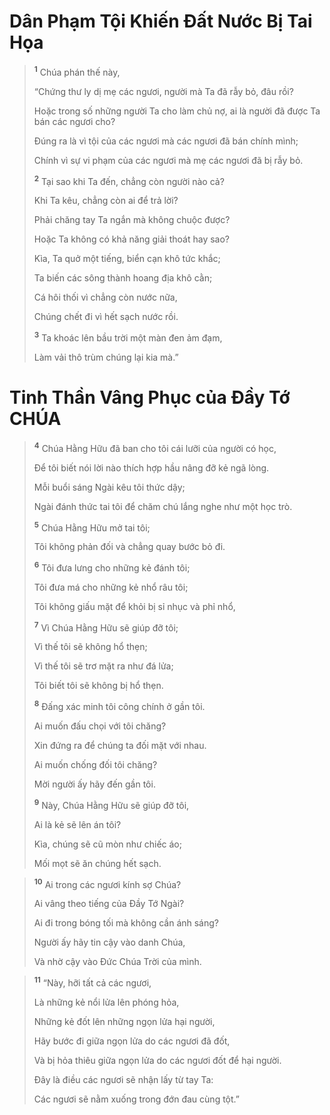 # Dân Phạm Tội Khiến Ðất Nước Bị Tai Họa

> <sup><b>1</b></sup> Chúa phán thế này,
> 
> “Chứng thư ly dị mẹ các ngươi, người mà Ta đã rẫy bỏ, đâu rồi?
> 
> Hoặc trong số những người Ta cho làm chủ nợ, ai là người đã được Ta bán các ngươi cho?
> 
> Ðúng ra là vì tội của các ngươi mà các ngươi đã bán chính mình;
> 
> Chính vì sự vi phạm của các ngươi mà mẹ các ngươi đã bị rẫy bỏ.
> 
> <sup><b>2</b></sup> Tại sao khi Ta đến, chẳng còn người nào cả?
> 
> Khi Ta kêu, chẳng còn ai để trả lời?
> 
> Phải chăng tay Ta ngắn mà không chuộc được?
> 
> Hoặc Ta không có khả năng giải thoát hay sao?
> 
> Kìa, Ta quở một tiếng, biển cạn khô tức khắc;
> 
> Ta biến các sông thành hoang địa khô cằn;
> 
> Cá hôi thối vì chẳng còn nước nữa,
> 
> Chúng chết đi vì hết sạch nước rồi.
> 
> <sup><b>3</b></sup> Ta khoác lên bầu trời một màn đen ảm đạm,
> 
> Làm vải thô trùm chúng lại kia mà.”
>


# Tinh Thần Vâng Phục của Ðầy Tớ CHÚA

> <sup><b>4</b></sup> Chúa Hằng Hữu đã ban cho tôi cái lưỡi của người có học,
> 
> Ðể tôi biết nói lời nào thích hợp hầu nâng đỡ kẻ ngã lòng.
> 
> Mỗi buổi sáng Ngài kêu tôi thức dậy;
> 
> Ngài đánh thức tai tôi để chăm chú lắng nghe như một học trò.
> 
> <sup><b>5</b></sup> Chúa Hằng Hữu mở tai tôi;
> 
> Tôi không phản đối và chẳng quay bước bỏ đi.
> 
> <sup><b>6</b></sup> Tôi đưa lưng cho những kẻ đánh tôi;
> 
> Tôi đưa má cho những kẻ nhổ râu tôi;
> 
> Tôi không giấu mặt để khỏi bị sỉ nhục và phỉ nhổ,
> 
> <sup><b>7</b></sup> Vì Chúa Hằng Hữu sẽ giúp đỡ tôi;
> 
> Vì thế tôi sẽ không hổ thẹn;
> 
> Vì thế tôi sẽ trơ mặt ra như đá lửa;
> 
> Tôi biết tôi sẽ không bị hổ thẹn.
> 
> <sup><b>8</b></sup> Ðấng xác minh tôi công chính ở gần tôi.
> 
> Ai muốn đấu chọi với tôi chăng?
> 
> Xin đứng ra để chúng ta đối mặt với nhau.
> 
> Ai muốn chống đối tôi chăng?
> 
> Mời người ấy hãy đến gần tôi.
> 
> <sup><b>9</b></sup> Này, Chúa Hằng Hữu sẽ giúp đỡ tôi,
> 
> Ai là kẻ sẽ lên án tôi?
> 
> Kìa, chúng sẽ cũ mòn như chiếc áo;
> 
> Mối mọt sẽ ăn chúng hết sạch.
>


> <sup><b>10</b></sup> Ai trong các ngươi kính sợ Chúa?
> 
> Ai vâng theo tiếng của Ðầy Tớ Ngài?
> 
> Ai đi trong bóng tối mà không cần ánh sáng?
> 
> Người ấy hãy tin cậy vào danh Chúa,
> 
> Và nhờ cậy vào Ðức Chúa Trời của mình.
>


> <sup><b>11</b></sup> “Này, hỡi tất cả các ngươi,
> 
> Là những kẻ nổi lửa lên phóng hỏa,
> 
> Những kẻ đốt lên những ngọn lửa hại người,
> 
> Hãy bước đi giữa ngọn lửa do các ngươi đã đốt,
> 
> Và bị hỏa thiêu giữa ngọn lửa do các ngươi đốt để hại người.
> 
> Ðây là điều các ngươi sẽ nhận lấy từ tay Ta:
> 
> Các ngươi sẽ nằm xuống trong đớn đau cùng tột.”
>